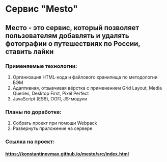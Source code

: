 # Сервис "Mesto"

## Место - это сервис, который позволяет пользователям добавлять и удалять фотографии о путешествиях по России, ставить лайки

### Применяемые технологии:
1. Организация HTML-кода и файлового хранилища по методологии БЭМ
2. Адаптивная, отзывчивая вёрстка с применением Grid Layout, Media Queries, Desktop First, Pixel Perfect
3. JavaScript (ES6), ООП, JS-модули

### Планы по доработке:
1. Собрать проект при помощи Webpack
2. Развернуть приложение на сервере

### Ссылка на проект:
#### https://konstantinovmax.github.io/mesto/src/index.html
